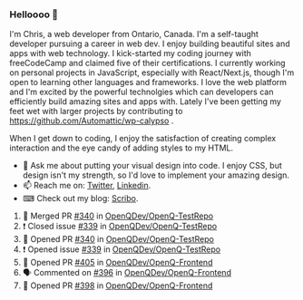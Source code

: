 ### Helloooo 👋

I'm Chris, a web developer from Ontario, Canada. I'm a self-taught developer pursuing a career in web dev. I enjoy building beautiful sites and apps with web technology.
I kick-started my coding journey with freeCodeCamp and claimed five of their certifications.  I currently working on personal projects in JavaScript, especially with React/Next.js, though I'm open to learning other languages and frameworks. I love the web platform and I'm excited by the powerful technolgies which can developers can efficiently build amazing sites and apps with. Lately I've been getting my feet wet with larger projects by contributing to https://github.com/Automattic/wp-calypso .

When I get down to coding, I enjoy the satisfaction of creating complex interaction and the eye candy of adding styles to my HTML. 

- 💬 Ask me about putting your visual design into code. I enjoy CSS, but design isn't my strength, so I'd love to implement your amazing design.
- 📫 Reach me on: [Twitter](https://twitter.com/Christo28120856), [Linkedin](https://www.linkedin.com/in/christopher-stevers-07b9a5204/).
- ⌨ Check out my blog: [Scribo](https://christopherstevers.cf).
<!--
**Christopher-Stevers/Christopher-Stevers** is a ✨ _special_ ✨ repository because its `README.md` (this file) appears on your GitHub profile.

Here are some ideas to get you started:

- 🔭 I’m currently working on ...
- 🌱 I’m currently learning ...
- 👯 I’m looking to collaborate on ...
- 🤔 I’m looking for help with ...
- 😄 Pronouns: ...
- ⚡ Fun fact: ...
-->

<!--START_SECTION:activity-->
1. 🎉 Merged PR [#340](https://github.com/OpenQDev/OpenQ-TestRepo/pull/340) in [OpenQDev/OpenQ-TestRepo](https://github.com/OpenQDev/OpenQ-TestRepo)
2. ❗️ Closed issue [#339](https://github.com/OpenQDev/OpenQ-TestRepo/issues/339) in [OpenQDev/OpenQ-TestRepo](https://github.com/OpenQDev/OpenQ-TestRepo)
3. 💪 Opened PR [#340](https://github.com/OpenQDev/OpenQ-TestRepo/pull/340) in [OpenQDev/OpenQ-TestRepo](https://github.com/OpenQDev/OpenQ-TestRepo)
4. ❗️ Opened issue [#339](https://github.com/OpenQDev/OpenQ-TestRepo/issues/339) in [OpenQDev/OpenQ-TestRepo](https://github.com/OpenQDev/OpenQ-TestRepo)
5. 💪 Opened PR [#405](https://github.com/OpenQDev/OpenQ-Frontend/pull/405) in [OpenQDev/OpenQ-Frontend](https://github.com/OpenQDev/OpenQ-Frontend)
6. 🗣 Commented on [#396](https://github.com/OpenQDev/OpenQ-Frontend/issues/396) in [OpenQDev/OpenQ-Frontend](https://github.com/OpenQDev/OpenQ-Frontend)
7. 💪 Opened PR [#398](https://github.com/OpenQDev/OpenQ-Frontend/pull/398) in [OpenQDev/OpenQ-Frontend](https://github.com/OpenQDev/OpenQ-Frontend)
<!--END_SECTION:activity-->

